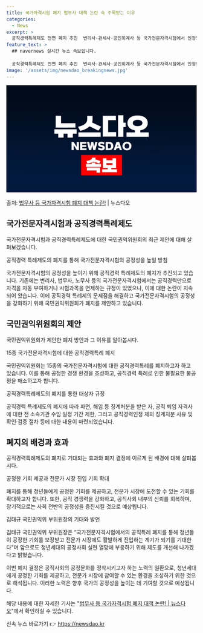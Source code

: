 ```yaml
---
title: 국가자격시험 폐지 법무사 대책 논란 속 주목받는 이유
categories:
  - News
excerpt: >
  공직경력특례제도 전면 폐지 추진  변리사·관세사·공인회계사 등 국가전문자격시험에서 인정돼 온 자동 자격부여·…
feature_text: >
  ## navernews 실시간 뉴스 속보입니다.

  공직경력특례제도 전면 폐지 추진  변리사·관세사·공인회계사 등 국가전문자격시험에서 인정돼 온 자동 자격부여·…
image: '/assets/img/newsdao_breakingnews.jpg'
---
```


![뉴스다오 속보](/assets/img/newsdao_breakingnews.jpg)

<p>출처: <a href="https://newsdao.kr/4573" rel="dofollow">법무사 등 국가자격시험 폐지 대책 논란!</a> | 뉴스다오</p>

<h2 data-ke-size="size26">국가전문자격시험과 공직경력특례제도</h2>
국가전문자격시험과 공직경력특례제도에 대한 국민권익위원회의 최근 제안에 대해 살펴보겠습니다.

<p data-ke-size="size16">공직경력 특례제도의 폐지를 통해 국가전문자격시험의 공정성을 높일 방침</p>

국가전문자격시험의 공정성을 높이기 위해 공직경력 특례제도의 폐지가 추진되고 있습니다. 기존에는 변리사, 법무사, 노무사 등의 국가전문자격시험에서는 공직경력만으로 자격을 자동 부여하거나 시험과목을 면제하는 규정이 있었으나, 이에 대한 논란이 지속되어 왔습니다. 이에 공직경력 특례제의 문제점을 해결하고 국가전문자격시험의 공정성을 강화하기 위해 국민권익위원회가 폐지를 제안하고 있습니다.

<h2 data-ke-size="size26">국민권익위원회의 제안</h2>
국민권익위원회가 제안한 폐지 방안과 그 이유를 알아봅시다.

<p data-ke-size="size16">15종 국가전문자격시험에 대한 공직경력특례 폐지</p>

국민권익위원회는 15종의 국가전문자격시험에 대한 공직경력특례를 폐지하고자 하고 있습니다. 이를 통해 공정한 경쟁 환경을 조성하고, 공직경력 특례로 인한 불필요한 불공평을 해소하고자 합니다.

<p data-ke-size="size16">공직경력특례제도의 폐지를 통한 대상자 규정</p>

공직경력 특례제도의 폐지에 따라 파면, 해임 등 징계처분을 받은 자, 공직 퇴임 자격사에 대한 전 소속기관 수임 일정 기간 제한, 그리고 공직경력인정 제외 징계처분 사유 및 확인·검증 절차 등에 대한 내용이 마련되었습니다.

<h2 data-ke-size="size26">폐지의 배경과 효과</h2>
공직경력특례제도의 폐지로 기대되는 효과와 폐지 결정에 이르게 된 배경에 대해 살펴봅시다.

<p data-ke-size="size16">공정한 기회 제공과 전문가 시장 진입 기회 확대</p>

폐지를 통해 청년들에게 공정한 기회를 제공하고, 전문가 시장에 도전할 수 있는 기회를 확대하고자 합니다. 또한, 공직 경쟁력을 강화하고, 공직사회 내부의 신뢰를 회복하며, 장기적으로는 사회 전반의 공정성을 증진시킬 것으로 예상됩니다.

<p data-ke-size="size16">김태규 국민권익위 부위원장의 기대와 발언</p>

김태규 국민권익위 부위원장은 “국가전문자격시험에서의 공직특례 폐지를 통해 청년들이 공정한 기회를 보장받고 전문가 시장에도 활발하게 진입하는 계기가 되기를 기대한다"며 앞으로도 청년세대의 공정사회 실현 열망에 부응하기 위해 제도를 개선해 나가겠다고 밝혔습니다.

이번 폐지 결정은 공직사회의 공정문화를 정착시키고자 하는 노력의 일환으로, 청년세대에게 공정한 기회를 제공하고, 전문가 시장에 참여할 수 있는 환경을 조성하기 위한 것으로 해석됩니다. 이러한 노력은 향후 국가의 공정성을 높이는 데 기여할 것으로 예상됩니다.

해당 내용에 대한 자세한 기사는 "<a href="https://newsdao.kr/4573" target="_blank">법무사 등 국가자격시험 폐지 대책 논란! | 뉴스다오</a>"에서 확인하실 수 있습니다. 

신속 뉴스 바로가기 👉 <a href="https://newsdao.kr" rel="dofollow">https://newsdao.kr</a>


